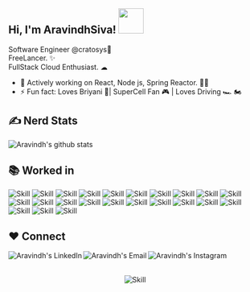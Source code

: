 ## Hi, I'm AravindhSiva! <img src="https://media.giphy.com/media/38UAxTNP9gtq9hSH8f/giphy.gif" width="50"></h2>

Software Engineer @cratosys🎯 <br>
FreeLancer. ✨ <br>
FullStack Cloud Enthusiast. ☁
<br>

- 🔭 Actively working on React, Node js, Spring Reactor. 🐱‍👤
- ⚡ Fun fact: Loves Briyani 🍗| SuperCell Fan 🎮 | Loves Driving 🏎 🏍
  <br>

## ✍ Nerd Stats

![Aravindh's github stats](https://github-readme-stats.vercel.app/api?username=Aravindhsiva&show_icons=true&theme=dark)
<br/>

## 📚 Worked in

![Skill](https://img.shields.io/badge/JavaScript-F7DF1E?style=for-the-badge&logo=javascript&logoColor=black)
![Skill](https://img.shields.io/badge/Node.js-43853D?style=for-the-badge&logo=node.js&logoColor=white)
![Skill](https://img.shields.io/badge/Python-14354C?style=for-the-badge&logo=python&logoColor=white)
![Skill](https://img.shields.io/badge/TypeScript-007ACC?style=for-the-badge&logo=typescript&logoColor=white)
![Skill](https://img.shields.io/badge/Java-ED8B00?style=for-the-badge&logo=java&logoColor=white)
![Skill](https://img.shields.io/badge/Markdown-000000?style=for-the-badge&logo=markdown&logoColor=white)
![Skill](https://img.shields.io/badge/Shell_Script-121011?style=for-the-badge&logo=gnu-bash&logoColor=white)
![Skill](https://img.shields.io/badge/Express.js-404D59?style=for-the-badge)
![Skill](https://img.shields.io/badge/React-20232A?style=for-the-badge&logo=react&logoColor=61DAFB)
![Skill](https://img.shields.io/badge/React_Native-20232A?style=for-the-badge&logo=react&logoColor=61DAFB)
![Skill](https://img.shields.io/badge/Angular-DD0031?style=for-the-badge&logo=angular&logoColor=white)
![Skill](https://img.shields.io/badge/AngularJS-E23237?style=for-the-badge&logo=angularjs&logoColor=white)
![Skill](https://img.shields.io/badge/Bootstrap-563D7C?style=for-the-badge&logo=bootstrap&logoColor=white)
![Skill](https://img.shields.io/badge/Redux-593D88?style=for-the-badge&logo=redux&logoColor=white)
![Skill](https://img.shields.io/badge/React_Router-CA4245?style=for-the-badge&logo=react-router&logoColor=white)
![Skill](https://img.shields.io/badge/jQuery-0769AD?style=for-the-badge&logo=jquery&logoColor=white)
![Skill](https://img.shields.io/badge/Spring-6DB33F?style=for-the-badge&logo=spring&logoColor=white)
![Skill](https://img.shields.io/badge/MySQL-00000F?style=for-the-badge&logo=mysql&logoColor=white)
![Skill](https://img.shields.io/badge/MongoDB-4EA94B?style=for-the-badge&logo=mongodb&logoColor=white)
![Skill](https://img.shields.io/badge/Netlify-00C7B7?style=for-the-badge&logo=netlify&logoColor=white)
![Skill](https://img.shields.io/badge/Heroku-430098?style=for-the-badge&logo=heroku&logoColor=white)
![Skill](https://img.shields.io/badge/Amazon_AWS-232F3E?style=for-the-badge&logo=amazon-aws&logoColor=white)
![Skill](https://img.shields.io/badge/Google_Cloud-4285F4?style=for-the-badge&logo=google-cloud&logoColor=white)

## ❤ Connect

<a href="https://www.linkedin.com/in/aravindhsiva/">
  <img align="left" alt="Aravindh's LinkedIn" src="https://img.icons8.com/bubbles/50/000000/linkedin.png"/>
</a>

<a href="mailto:adamaravindh@gmail.com">
  <img align="left" alt="Aravindh's Email" src="https://img.icons8.com/bubbles/50/000000/gmail.png"/>
</a>

<a href="https://www.instagram.com/aravindh_siva/">
  <img align="left" alt="Aravindh's Instagram" src="https://img.icons8.com/bubbles/50/000000/instagram.png"/>
</a>
<br/><br/>
<div style="text-align:center">

![Skill](https://forthebadge.com/images/badges/built-with-love.svg)

</div>
